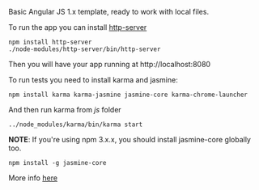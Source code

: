 Basic Angular JS 1.x template, ready to work with local files. 

To run the app you can install [http-server](https://www.npmjs.com/package/http-server)
```
npm install http-server
./node-modules/http-server/bin/http-server
```

Then you will have your app running at http://localhost:8080

To run tests you need to install karma and jasmine:

```
npm install karma karma-jasmine jasmine-core karma-chrome-launcher
```

And then run karma from *js* folder

```
../node_modules/karma/bin/karma start
```


**NOTE**: If you're using npm 3.x.x, you should install jasmine-core globally too.
```
npm install -g jasmine-core
```

More info [here](https://code.ciphertrick.com/2015/08/03/angularjs-unit-testing-tutorial-karma-jasmine/)
